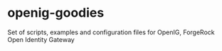 openig-goodies
==============

Set of scripts, examples and configuration files for OpenIG, ForgeRock Open Identity Gateway
